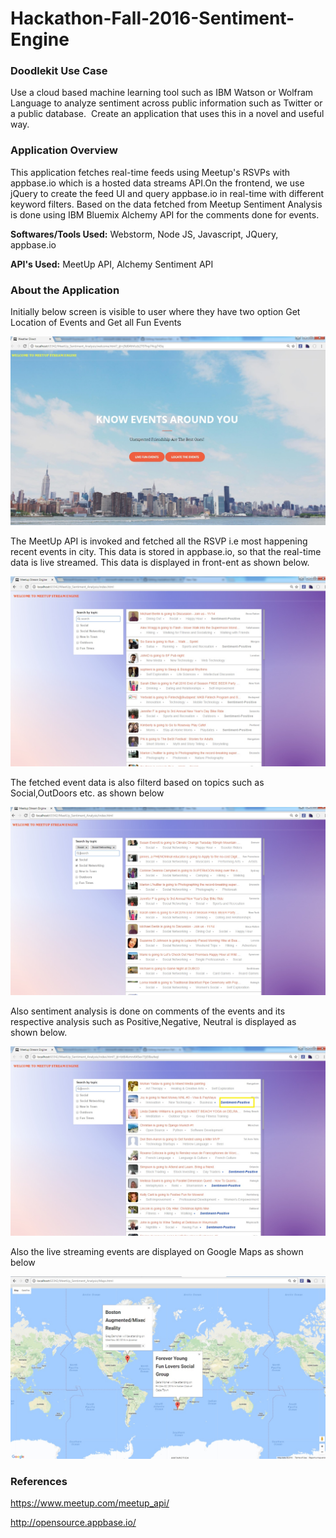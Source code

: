 # Hackathon-Fall-2016-Sentiment-Engine

<h3>Doodlekit Use Case</h3>
Use a cloud based machine learning tool such as IBM Watson or Wolfram Language to analyze sentiment across public information such as Twitter or a public database.  Create an application that uses this in a novel and useful way.
 
 
<h3>Application Overview</h3>
This application fetches real-time feeds using Meetup's RSVPs with appbase.io which is a hosted data streams API.On the frontend, we use jQuery to create the feed UI and query appbase.io in real-time with different keyword filters. Based on the data fetched from Meetup Sentiment Analysis is done using IBM Bluemix Alchemy API for the comments done for events.

<b>Softwares/Tools Used:</b> Webstorm, Node JS, Javascript, JQuery, appbase.io

<b>API's Used:</b> MeetUp API, Alchemy Sentiment API

<h3>About the Application</h3>

Initially below screen is visible to user where they have two option Get Location of Events and Get all Fun Events

<img src="https://github.com/cmoulika009/Hackathon-Fall-2016-Sentiment-Engine/blob/master/Documentation/Screenshots/Welcome.jpg">

The MeetUp API is invoked and fetched all the RSVP i.e most happening recent events in city. This data is stored in appbase.io, so that the real-time data is live streamed. This data is displayed in front-ent as shown below.

<img src="https://github.com/cmoulika009/Hackathon-Fall-2016-Sentiment-Engine/blob/master/Documentation/Screenshots/Meetup%20Events.jpg">

The fetched event data is also filterd based on topics such as Social,OutDoors etc. as shown below

<img src="https://github.com/cmoulika009/Hackathon-Fall-2016-Sentiment-Engine/blob/master/Documentation/Screenshots/Filter%20Based%20on%20Topics.jpg">

Also sentiment analysis is done on comments of the events and its respective analysis such as Positive,Negative, Neutral is displayed as shown below.

<img src="https://github.com/cmoulika009/Hackathon-Fall-2016-Sentiment-Engine/blob/master/Documentation/Screenshots/Sentiment.jpg">

Also the live streaming events are displayed on Google Maps as shown below

<img src="https://github.com/cmoulika009/Hackathon-Fall-2016-Sentiment-Engine/blob/master/Documentation/Screenshots/LocateMaps.jpg">
											
<h3>References</h3>

https://www.meetup.com/meetup_api/

http://opensource.appbase.io/


